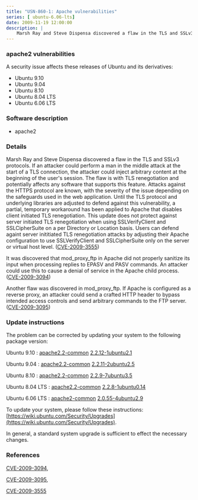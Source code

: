 ```yaml
---
title: "USN-860-1: Apache vulnerabilities"
series: [ ubuntu-6.06-lts]
date: 2009-11-19 12:00:00
description: |
    Marsh Ray and Steve Dispensa discovered a flaw in the TLS and SSLv3 protocols. If an attacker could perform a man in the middle attack at the start of a TLS connection, the attacker could inject arbitrary content at the beginning of the user&#39;s session. The flaw is with TLS renegotiation and potentially affects any software that supports this feature. Attacks against the HTTPS protocol are known, with the severity of the issue depending on the safeguards used in the web application. Until the TLS protocol and underlying libraries are adjusted to defend against this vulnerability, a partial, temporary workaround has been applied to Apache that disables client initiated TLS renegotiation. This update does not protect against server initiated TLS renegotiation when using SSLVerifyClient and SSLCipherSuite on a per Directory or Location basis. Users can defend againt server inititiated TLS renegotiation attacks by adjusting their Apache configuration to use SSLVerifyClient and SSLCipherSuite only on the server or virtual host level. ([CVE-2009-3555](http://people.ubuntu.com/~ubuntu-security/cve/CVE-2009-3555))
--- 
```

 
### apache2 vulnerabilities

A security issue affects these releases of Ubuntu and its derivatives:

* Ubuntu 9.10
* Ubuntu 9.04
* Ubuntu 8.10
* Ubuntu 8.04 LTS
* Ubuntu 6.06 LTS

### Software description

* apache2 

### Details

Marsh Ray and Steve Dispensa discovered a flaw in the TLS and SSLv3 protocols. If an attacker could perform a man in the middle attack at the start of a TLS connection, the attacker could inject arbitrary content at the beginning of the user&#39;s session. The flaw is with TLS renegotiation and potentially affects any software that supports this feature. Attacks against the HTTPS protocol are known, with the severity of the issue depending on the safeguards used in the web application. Until the TLS protocol and underlying libraries are adjusted to defend against this vulnerability, a partial, temporary workaround has been applied to Apache that disables client initiated TLS renegotiation. This update does not protect against server initiated TLS renegotiation when using SSLVerifyClient and SSLCipherSuite on a per Directory or Location basis. Users can defend againt server inititiated TLS renegotiation attacks by adjusting their Apache configuration to use SSLVerifyClient and SSLCipherSuite only on the server or virtual host level. ([CVE-2009-3555](http://people.ubuntu.com/~ubuntu-security/cve/CVE-2009-3555))

It was discovered that mod_proxy_ftp in Apache did not properly sanitize its input when processing replies to EPASV and PASV commands. An attacker could use this to cause a denial of service in the Apache child process. ([CVE-2009-3094](http://people.ubuntu.com/~ubuntu-security/cve/CVE-2009-3094))

Another flaw was discovered in mod_proxy_ftp. If Apache is configured as a reverse proxy, an attacker could send a crafted HTTP header to bypass intended access controls and send arbitrary commands to the FTP server. ([CVE-2009-3095](http://people.ubuntu.com/~ubuntu-security/cve/CVE-2009-3095)) 

### Update instructions

The problem can be corrected by updating your system to the following package version:

Ubuntu 9.10
 : [apache2.2-common](https://launchpad.net/ubuntu/+source/apache2) <span> [2.2.12-1ubuntu2.1](https://launchpad.net/ubuntu/+source/apache2/2.2.12-1ubuntu2.1) </span> 

Ubuntu 9.04
 : [apache2.2-common](https://launchpad.net/ubuntu/+source/apache2) <span> [2.2.11-2ubuntu2.5](https://launchpad.net/ubuntu/+source/apache2/2.2.11-2ubuntu2.5) </span> 

Ubuntu 8.10
 : [apache2.2-common](https://launchpad.net/ubuntu/+source/apache2) <span> [2.2.9-7ubuntu3.5](https://launchpad.net/ubuntu/+source/apache2/2.2.9-7ubuntu3.5) </span> 

Ubuntu 8.04 LTS
 : [apache2.2-common](https://launchpad.net/ubuntu/+source/apache2) <span> [2.2.8-1ubuntu0.14](https://launchpad.net/ubuntu/+source/apache2/2.2.8-1ubuntu0.14) </span> 

Ubuntu 6.06 LTS
 : [apache2-common](https://launchpad.net/ubuntu/+source/apache2) <span> [2.0.55-4ubuntu2.9](https://launchpad.net/ubuntu/+source/apache2/2.0.55-4ubuntu2.9) </span> 

To update your system, please follow these instructions: [https://wiki.ubuntu.com/Security/Upgrades](https://wiki.ubuntu.com/Security/Upgrades).

In general, a standard system upgrade is sufficient to effect the necessary changes. 

### References

 [CVE-2009-3094](http://people.ubuntu.com/~ubuntu-security/cve/CVE-2009-3094), 

 [CVE-2009-3095](http://people.ubuntu.com/~ubuntu-security/cve/CVE-2009-3095), 

 [CVE-2009-3555](http://people.ubuntu.com/~ubuntu-security/cve/CVE-2009-3555)
 
